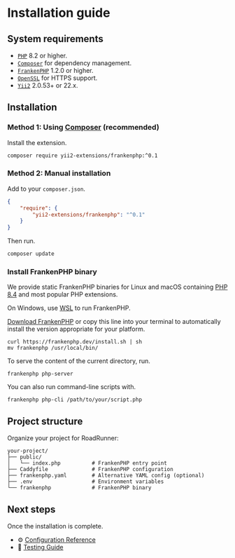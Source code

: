 # Installation guide

## System requirements

- [`PHP`](https://www.php.net/downloads) 8.2 or higher.
- [`Composer`](https://getcomposer.org/download/) for dependency management.
- [`FrankenPHP`](https://github.com/dunglas/frankenphp) 1.2.0 or higher.
- [`OpenSSL`](https://www.openssl.org/) for HTTPS support.
- [`Yii2`](https://github.com/yiisoft/yii2) 2.0.53+ or 22.x.

## Installation

### Method 1: Using [Composer](https://getcomposer.org/download/) (recommended)

Install the extension.

```bash
composer require yii2-extensions/frankenphp:^0.1
```

### Method 2: Manual installation

Add to your `composer.json`.

```json
{
    "require": {
        "yii2-extensions/frankenphp": "^0.1"
    }
}
```

Then run.

```bash
composer update
```

### Install FrankenPHP binary

We provide static FrankenPHP binaries for Linux and macOS containing [PHP 8.4](https://www.php.net/releases/8.4/en.php) 
and most popular PHP extensions.

On Windows, use [WSL](https://learn.microsoft.com/windows/wsl/) to run FrankenPHP.

[Download FrankenPHP](https://github.com/php/frankenphp/releases) or copy this line into your terminal to automatically
install the version appropriate for your platform.

```console
curl https://frankenphp.dev/install.sh | sh
mv frankenphp /usr/local/bin/
```

To serve the content of the current directory, run.
```console
frankenphp php-server
```

You can also run command-line scripts with.
```console
frankenphp php-cli /path/to/your/script.php
```

## Project structure

Organize your project for RoadRunner:

```text
your-project/
├── public/
│   └── index.php          # FrankenPHP entry point
├── Caddyfile              # FrankenPHP configuration
├── frankenphp.yaml        # Alternative YAML config (optional)
├── .env                   # Environment variables
└── frankenphp             # FrankenPHP binary
```

## Next steps

Once the installation is complete.

- ⚙️ [Configuration Reference](configuration.md)
- 🧪 [Testing Guide](testing.md)
